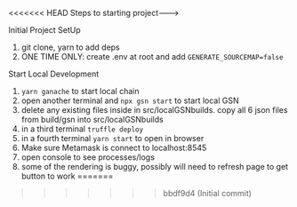 <<<<<<< HEAD
Steps to starting project--->

Initial Project SetUp
1.  git clone, yarn to add deps
2.  ONE TIME ONLY: create .env at root and add `GENERATE_SOURCEMAP=false`
   


Start Local Development   
1.  `yarn ganache` to start local chain
2.  open another terminal and `npx gsn start` to start local GSN
3.  delete any existing files inside in src/localGSNbuilds. copy all 6 json files from build/gsn into src/localGSNbuilds
4.  in a third terminal `truffle deploy`
5.  in a fourth terminal `yarn start` to open in browser
6.  Make sure Metamask is connect to localhost:8545
7.  open console to see processes/logs
8. some of the rendering is buggy, possibly will need to refresh page to get button to work
=======
>>>>>>> bbdf9d4 (Initial commit)
